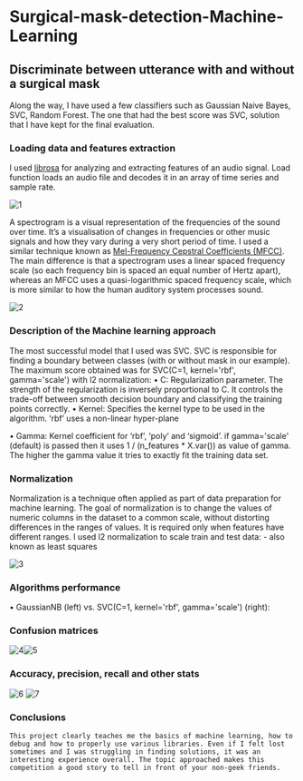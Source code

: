 # Surgical-mask-detection-Machine-Learning
## Discriminate between utterance with and without a surgical mask

Along the way, I have used a few classifiers such as Gaussian Naive Bayes, SVC, Random Forest. The one that had the best score was SVC, solution that I have kept for the final evaluation. 
### Loading data and features extraction
I used [librosa](https://librosa.org/doc/latest/index.html) for analyzing and extracting features of an audio signal. Load function loads an audio file and decodes it in an array of time series and sample rate.

![1](https://i.ibb.co/1zGnsWQ/1.jpg)

A spectrogram is a visual representation of the frequencies of the sound over time. It’s a visualisation of changes in frequencies or other music signals and how they vary during a very short period of time. I used  a similar technique known as [Mel-Frequency Cepstral Coefficients (MFCC)](https://en.wikipedia.org/wiki/Mel-frequency_cepstrum). The main difference is that a spectrogram uses a linear spaced frequency scale (so each frequency bin is spaced an equal number of Hertz apart), whereas an MFCC uses a quasi-logarithmic spaced frequency scale, which is more similar to how the human auditory system processes sound.

![2](https://i.ibb.co/BrP8d4R/2.jpg)

### Description of the Machine learning approach
The most successful model that I used was SVC. SVC is responsible for finding a boundary between classes (with or without mask in our example).
The maximum score obtained was for SVC(C=1, kernel='rbf', gamma='scale') with l2 normalization:
•	C: Regularization parameter. The strength of the regularization is inversely proportional to C. It controls the trade-off between smooth decision boundary and classifying the training points correctly.
•	Kernel: Specifies the kernel type to be used in the algorithm. ‘rbf’ uses a non-linear hyper-plane


•	Gamma: Kernel coefficient for ‘rbf’, ‘poly’ and ‘sigmoid’.
if gamma='scale' (default) is passed then it uses 1 / (n_features * X.var()) as value of gamma. The higher the gamma value it tries to exactly fit the training data set.
### Normalization
Normalization is a technique often applied as part of data preparation for machine learning. The goal of normalization is to change the values of numeric columns in the dataset to a common scale, without distorting differences in the ranges of values. It is required only when features have different ranges.
I used l2 normalization to scale train and test data:  - also known as least squares

![3](https://i.ibb.co/w6TZgV3/3.jpg)
                                         
### Algorithms performance
•	GaussianNB (left) vs. SVC(C=1, kernel='rbf', gamma='scale') (right):

### Confusion matrices
  
![4](https://i.ibb.co/J5NnsJG/4.jpg)![5](https://i.ibb.co/6NF9cZq/5.jpg)

### Accuracy, precision, recall and other stats
  
![6](https://i.ibb.co/pdLTkNK/6.jpg) ![7](https://i.ibb.co/B4VVc00/7.jpg)
### Conclusions
	This project clearly teaches me the basics of machine learning, how to debug and how to properly use various libraries. Even if I felt lost sometimes and I was struggling in finding solutions, it was an interesting experience overall. The topic approached makes this competition a good story to tell in front of your non-geek friends.
